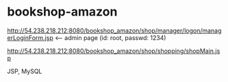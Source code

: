 # bookshop-amazon
http://54.238.218.212:8080/bookshop_amazon/shop/manager/logon/managerLoginForm.jsp <-- admin page (id: root, passwd: 1234)

http://54.238.218.212:8080/bookshop_amazon/shop/shopping/shopMain.jsp

JSP, MySQL
